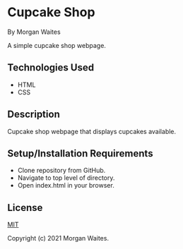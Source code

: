 # Cupcake Shop

By Morgan Waites

A simple cupcake shop webpage.

## Technologies Used
* HTML
* CSS

## Description
Cupcake shop webpage that displays cupcakes available.

## Setup/Installation Requirements
* Clone repository from GitHub.
* Navigate to top level of directory.
* Open index.html in your browser.

## License
[MIT](https://opensource.org/licenses/MIT)

Copyright (c) 2021 Morgan Waites.